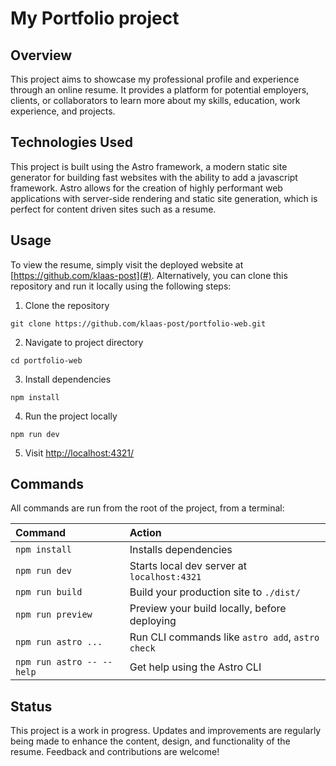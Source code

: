 # My Portfolio project

## Overview

This project aims to showcase my professional profile and experience through an online resume. It provides a platform for potential employers, clients, or collaborators to learn more about my skills, education, work experience, and projects.

## Technologies Used

This project is built using the Astro framework, a modern static site generator for building fast websites with the ability to add a javascript framework. Astro allows for the creation of highly performant web applications with server-side rendering and static site generation, which is perfect for content driven sites such as a resume.

## Usage

To view the resume, simply visit the deployed website at [https://github.com/klaas-post](#). Alternatively, you can clone this repository and run it locally using the following steps:

1. Clone the repository

```
git clone https://github.com/klaas-post/portfolio-web.git
```

2. Navigate to project directory

```
cd portfolio-web
```

3. Install dependencies

```
npm install
```

4. Run the project locally

```
npm run dev
```

5. Visit <http://localhost:4321/>

## Commands

All commands are run from the root of the project, from a terminal:

| Command                   | Action                                           |
| :------------------------ | :----------------------------------------------- |
| `npm install`             | Installs dependencies                            |
| `npm run dev`             | Starts local dev server at `localhost:4321`      |
| `npm run build`           | Build your production site to `./dist/`          |
| `npm run preview`         | Preview your build locally, before deploying     |
| `npm run astro ...`       | Run CLI commands like `astro add`, `astro check` |
| `npm run astro -- --help` | Get help using the Astro CLI                     |

## Status

This project is a work in progress. Updates and improvements are regularly being made to enhance the content, design, and functionality of the resume. Feedback and contributions are welcome!

